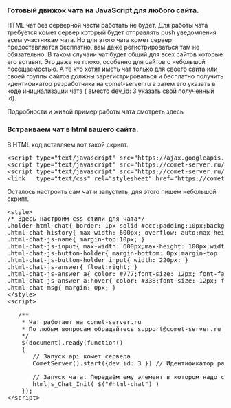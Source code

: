 <h3>Готовый движок чата на JavaScript для любого сайта.</h3>
HTML чат без серверной части работать не будет. Для работы чата требуется комет сервер который будет отправлять push уведомления всем участникам чата. Но для этого чата комет сервер предоставляется бесплатно, вам даже регистрироваться там не обязательно. В таком случаии чат будет общий для всех сайтов которые его вставят. Это даже не плохо, особенно для сайтов с небольшой посещаемостью. А те кто хотят иметь чат только для своего сайта или своей группы сайтов должны <a hrtef="https://comet-server.ru" >зарегистрироваться и бесплатно получить идентификатор разработчика</a> на comet-server.ru а затем его указать в коде инициализации чата ( вместо dev_id: 3 указать свой полученный id).

<a hrtef="https://comet-server.ru/%D1%80%D0%B0%D0%B7%D0%B4%D0%B5%D0%BB/15/subject/8" >Подробности и живой пример работы чата смотреть здесь</a>

<h3>Встраиваем чат в html вашего сайта.</h3>
В HTML код вставляем вот такой скрипт.

<pre>
&lt;script type=&quot;text/javascript&quot; src=&quot;https://ajax.googleapis.com/ajax/libs/jquery/1/jquery.min.js&quot; &gt;&lt;/script&gt;
&lt;script type=&quot;text/javascript&quot; src=&quot;https://comet-server.ru/CometServerApi.js&quot; &gt;&lt;/script&gt;
&lt;script type=&quot;text/javascript&quot; src=&quot;https://comet-server.ru/doc/html_chat.js&quot; &gt;&lt;/script&gt;
&lt;link   type=&quot;text/css&quot; rel=&quot;stylesheet&quot; href=&quot;https://comet-server.ru/doc/html_chat.css&quot;&gt;&lt;/link&gt;
</pre>

Осталось настроить сам чат и запустить, для этого пишем небольшой скрипт.
<pre>
&lt;style&gt;
/* Здесь настроим css стили для чата*/
.holder-html-chat{ border: 1px solid #ccc;padding:10px;background-color: #fff;width: 600px;}
.html-chat-history{ max-width: 600px; overflow: auto;max-height: 900px; border: 1px solid #ccc;padding: 5px;}
.html-chat-js-name{ margin-top:10px; }
.html-chat-js-input{ max-width: 600px;max-height: 100px;width: 600px;margin-top:10px; }
.html-chat-js-button-holder{ margin-bottom: 0px;margin-top: 10px; }
.html-chat-js-button-holder input{ width: 220px; }
.html-chat-js-answer{ float:right; }
.html-chat-js-answer a{ color: #777;font-size: 12px; font-family: cursive;}
.html-chat-js-answer a:hover{ color: #338;font-size: 12px; font-family: cursive;}
.html-chat-msg{ margin: 0px; }
&lt;/style&gt;
&lt;script&gt;

   /**
    * Чат работает на comet-server.ru
    * По любым вопросам обращайтесь support@comet-server.ru или на сайт comet-server.ru
    */
    $(document).ready(function()
    {
       // Запуск api комет сервера
       CometServer().start({dev_id: 3 }) // Идентификатор разработчика на comet-server.ru

       // Запуск чата. Передаём ему элемент в котором надо создать окно чата.
       htmljs_Chat_Init( $(&quot;#html-chat&quot;) )
    });
&lt;/script&gt;
</pre>
